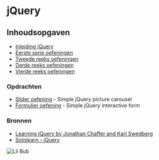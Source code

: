# jQuery

## Inhoudsopgaven

- [Inleiding jQuery](https://docs.google.com/presentation/d/1ul0Zl81fVJVfD-1ko6wKHQPDWk5zoiM1lV_oEjFCqHo/edit?usp=sharing)
- [Eerste serie oefeningen](./jquery-opdrachten-1//)
- [Tweede reeks oefeningen](./jquery-opdrachten-2/)
- [Derde reeks oefeningen](./jquery-opdrachten-3/)
- [Vierde reeks oefeningen](./jquery-opdrachten-4/)

### Opdrachten

- [Slider oefening](./jquery-slider/) - Simple jQuery picture carousel
- [Formulier oefening](./jquery-form/) - Simple jQuery interactive form

### Bronnen

- [Learning jQuery by Jonathan Chaffer and Karl Swedberg](./Learning-jQuery-4th-Edition.pdf)
- [Sololearn - jQuery](https://www.sololearn.com/Course/jQuery/)

![Lil Bub](http://pa1.narvii.com/6151/623db81b4b6593ff571f20315b1d277edd1e00e7_hq.gif)
